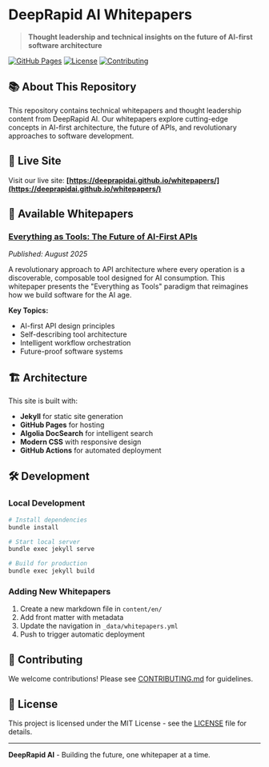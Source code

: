 # DeepRapid AI Whitepapers

> **Thought leadership and technical insights on the future of AI-first software architecture**

[![GitHub Pages](https://img.shields.io/badge/GitHub%20Pages-Live-blue?logo=github)](https://deeprapidai.github.io/whitepapers/)
[![License](https://img.shields.io/badge/License-MIT-green.svg)](LICENSE)
[![Contributing](https://img.shields.io/badge/Contributing-Welcome-brightgreen.svg)](CONTRIBUTING.md)

## 📚 About This Repository

This repository contains technical whitepapers and thought leadership content from DeepRapid AI. Our whitepapers explore cutting-edge concepts in AI-first architecture, the future of APIs, and revolutionary approaches to software development.

## 🚀 Live Site

Visit our live site: **[https://deeprapidai.github.io/whitepapers/](https://deeprapidai.github.io/whitepapers/)**

## 📖 Available Whitepapers

### [Everything as Tools: The Future of AI-First APIs](./content/en/everything-as-tools.md)
*Published: August 2025*

A revolutionary approach to API architecture where every operation is a discoverable, composable tool designed for AI consumption. This whitepaper presents the "Everything as Tools" paradigm that reimagines how we build software for the AI age.

**Key Topics:**
- AI-first API design principles
- Self-describing tool architecture
- Intelligent workflow orchestration
- Future-proof software systems

## 🏗️ Architecture

This site is built with:
- **Jekyll** for static site generation
- **GitHub Pages** for hosting
- **Algolia DocSearch** for intelligent search
- **Modern CSS** with responsive design
- **GitHub Actions** for automated deployment

## 🛠️ Development

### Local Development
```bash
# Install dependencies
bundle install

# Start local server
bundle exec jekyll serve

# Build for production
bundle exec jekyll build
```

### Adding New Whitepapers
1. Create a new markdown file in `content/en/`
2. Add front matter with metadata
3. Update the navigation in `_data/whitepapers.yml`
4. Push to trigger automatic deployment

## 📝 Contributing

We welcome contributions! Please see [CONTRIBUTING.md](CONTRIBUTING.md) for guidelines.

## 📄 License

This project is licensed under the MIT License - see the [LICENSE](LICENSE) file for details.

---

**DeepRapid AI** - Building the future, one whitepaper at a time. 